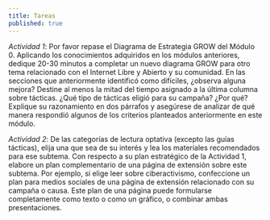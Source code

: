```yaml
---
title: Tareas
published: true
---
```


*Actividad 1*: Por favor repase el Diagrama de Estrategia GROW del Módulo 0. Aplicando los conocimientos adquiridos en los módulos anteriores, dedique 20-30 minutos a completar un nuevo diagrama GROW para otro tema relacionado con el Internet Libre y Abierto y su comunidad. En las secciones que anteriormente identificó como difíciles, ¿observa alguna mejora? Destine al menos la mitad del tiempo asignado a la última columna sobre tácticas. ¿Qué tipo de tácticas eligió para su campaña? ¿Por qué? Explique su razonamiento en dos párrafos y asegúrese de analizar de qué manera respondió algunos de los criterios planteados anteriormente en este módulo.

*Actividad 2*: De las categorías de lectura optativa (excepto las guías tácticas), elija una que sea de su interés y lea los materiales recomendados para ese subtema. Con respecto a su plan estratégico de la Actividad 1, elabore un plan complementario de una página de extensión sobre este subtema. Por ejemplo, si elige leer sobre ciberactivismo, confeccione un plan para medios sociales de una página de extensión relacionado con su campaña o causa. Este plan de una página puede formularse completamente como texto o como un gráfico, o combinar ambas presentaciones. 
